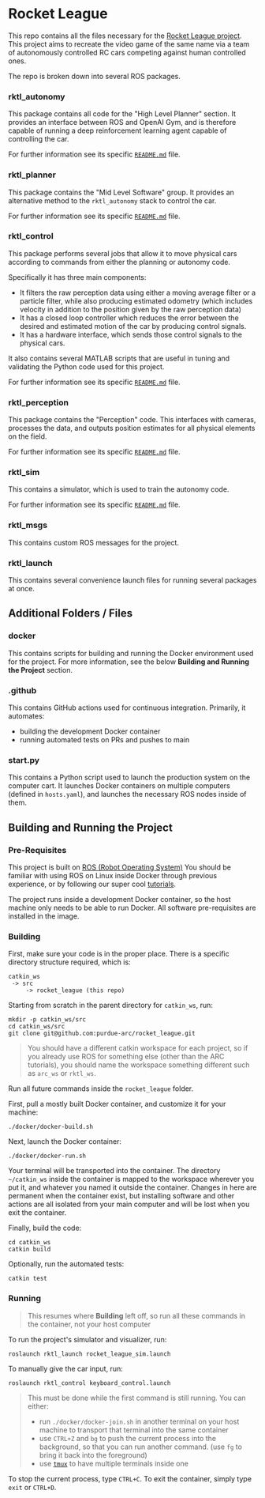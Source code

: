 # Rocket League
This repo contains all the files necessary for the [Rocket League project](https://www.purduearc.com/wiki/active-projects/rocket-league/).
This project aims to recreate the video game of the same name via a team of
autonomously controlled RC cars competing against human controlled ones.

The repo is broken down into several ROS packages.

### rktl_autonomy
This package contains all code for the "High Level Planner" section. It provides
an interface between ROS and OpenAI Gym, and is therefore capable of running a
deep reinforcement learning agent capable of controlling the car.

For further information see its specific [`README.md`](rktl_autonomy/README.md) file.

### rktl_planner
This package contains the "Mid Level Software" group. It provides an alternative
method to the `rktl_autonomy` stack to control the car.

For further information see its specific [`README.md`](rktl_planner/README.md) file.

### rktl_control
This package performs several jobs that allow it to move physical cars according
to commands from either the planning or autonomy code.

Specifically it has three main components:
- It filters the raw perception data using either a moving average filter or a
particle filter, while also producing estimated odometry (which includes velocity
in addition to the position given by the raw perception data)
- It has a closed loop controller which reduces the error between the desired and
estimated motion of the car by producing control signals.
- It has a hardware interface, which sends those control signals to the physical cars.

It also contains several MATLAB scripts that are useful in tuning and validating
the Python code used for this project.

For further information see its specific [`README.md`](rktl_control/README.md) file.

### rktl_perception
This package contains the "Perception" code. This interfaces with cameras, processes
the data, and outputs position estimates for all physical elements on the field.

For further information see its specific [`README.md`](rktl_perception/README.md) file.

### rktl_sim
This contains a simulator, which is used to train the autonomy code.

For further information see its specific [`README.md`](rktl_sim/README.md) file.

### rktl_msgs
This contains custom ROS messages for the project.

### rktl_launch
This contains several convenience launch files for running several packages at once.

## Additional Folders / Files
### docker
This contains scripts for building and running the Docker environment used for the project.
For more information, see the below **Building and Running the Project** section.

### .github
This contains GitHub actions used for continuous integration. Primarily, it automates:
- building the development Docker container
- running automated tests on PRs and pushes to main

### start.py
This contains a Python script used to launch the production system on the computer
cart. It launches Docker containers on multiple computers (defined in `hosts.yaml`),
and launches the necessary ROS nodes inside of them.

## Building and Running the Project
### Pre-Requisites
This project is built on [ROS (Robot Operating System)](https://www.ros.org/)
You should be familiar with using ROS on Linux inside Docker through previous
experience, or by following our super cool [tutorials](https://wiki.purduearc.com/wiki/tutorials/ros).

The project runs inside a development Docker container, so the host machine only
needs to be able to run Docker. All software pre-requisites are installed in the
image.

### Building
First, make sure your code is in the proper place. There is a specific directory
structure required, which is:
```
catkin_ws
 -> src
     -> rocket_league (this repo)
```

Starting from scratch in the parent directory for `catkin_ws`, run:
```
mkdir -p catkin_ws/src
cd catkin_ws/src
git clone git@github.com:purdue-arc/rocket_league.git
```
> You should have a different catkin workspace for each project, so if you already
use ROS for something else (other than the ARC tutorials), you should name the
workspace something different such as `arc_ws` or `rktl_ws`.

Run all future commands inside the `rocket_league` folder.

First, pull a mostly built Docker container, and customize it for your machine:
```
./docker/docker-build.sh
```

Next, launch the Docker container:
```
./docker/docker-run.sh
```
Your terminal will be transported into the container. The directory `~/catkin_ws`
inside the container is mapped to the workspace wherever you put it, and whatever
you named it outside the container. Changes in here are permanent when the container
exist, but installing software and other actions are all isolated from your main
computer and will be lost when you exit the container.

Finally, build the code:
```
cd catkin_ws
catkin build
```

Optionally, run the automated tests:
```
catkin test
```

### Running
> This resumes where **Building** left off, so run all these commands in the
container, not your host computer

To run the project's simulator and visualizer, run:
```
roslaunch rktl_launch rocket_league_sim.launch
```

To manually give the car input, run:
```
roslaunch rktl_control keyboard_control.launch
```
> This must be done while the first command is still running. You can either:
> - run `./docker/docker-join.sh` in another terminal on your host machine to
transport that terminal into the same container
> - use `CTRL+Z` and `bg` to push the current process into the background, so that
you can run another command. (use `fg` to bring it back into the foreground)
> - use [`tmux`](https://tmuxcheatsheet.com/) to have multiple terminals inside one

To stop the current process, type `CTRL+C`.
To exit the container, simply type `exit` or `CTRL+D`.
